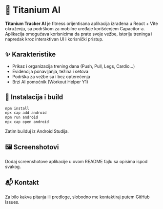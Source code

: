 
# 📱 Titanium AI

**Titanium Tracker AI** je fitness orijentisana aplikacija izrađena u React + Vite okruženju, sa podrškom za mobilne uređaje korišćenjem Capacitor-a. Aplikacija omogućava korisnicima da prate svoje vežbe, istoriju treninga i napredak kroz interaktivan UI i korisnički pristup.

## ✨ Karakteristike
- Prikaz i organizacija trening dana (Push, Pull, Legs, Cardio...)
- Evidencija ponavljanja, težina i setova
- Podrška za vežbe sa i bez opterećenja
- Brzi AI pomoćnik (Workout Helper Y1)

## 📲 Instalacija i build

```bash
npm install
npx cap add android
npm run android
npx cap open android
```
Zatim builduj iz Android Studija.

## 🖼️ Screenshotovi
Dodaj screenshotove aplikacije u ovom README fajlu sa opisima ispod svakog.

## 📬 Kontakt
Za bilo kakva pitanja ili predloge, slobodno me kontaktiraj putem GitHub Issues.
